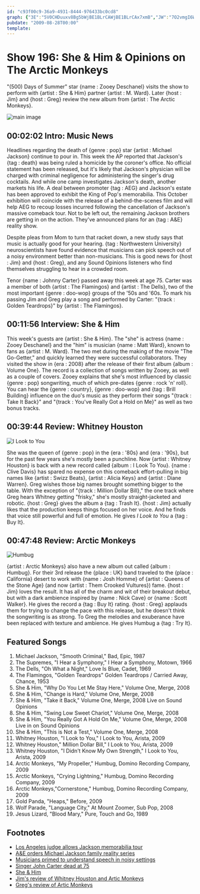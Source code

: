 ```yaml
---
id: "c93f00c9-36a9-4931-8444-976433bc0cd8"
graph: {"3E":"5V0CHDuuxv8Bg5bWjBE1BLrCAWjBE1BLrCAx7xmB","JW":"7O2vmgI6WN","1U8":"NcrYqtlQtz97qiptlQtzBQsAMtlQtzBBU0jtlQtzBHm1GBQsAM97qipX6cfd","27O":"cg0ieiQpb9BHm1GiQpb9X6cfdiQpb997qipX6cfdBHm1Gdhnxe"}
pubdate: "2009-08-28T00:00"
template: 
---
```






# Show 196: She & Him & Opinions on The Arctic Monkeys

"(500) Days of Summer" star {name : Zooey Deschanel} visits the show to perform with {artist : She & Him} partner {artist : M. Ward}. Later {host : Jim} and {host : Greg} review the new album from {artist : The Arctic Monkeys}.

![main image](https://static.soundopinions.org/images/sheandhim.jpg)



## 00:02:02 Intro: Music News

Headlines regarding the death of {genre : pop} star {artist : Michael Jackson} continue to pour in. This week the AP reported that Jackson's {tag : death} was being ruled a homicide by the coroner's office. No official statement has been released, but it's likely that Jackson's physician will be charged with criminal negligence for administering the singer's drug cocktails. And while one camp investigates Jackson's death, another markets his life. A deal between promoter {tag : AEG} and Jackson's estate has been approved to exhibit the King of Pop's memorabilia. This October exhibition will coincide with the release of a behind-the-scenes film and will help AEG to recoup losses incurred following the cancellation of Jackson's massive comeback tour. Not to be left out, the remaining Jackson brothers are getting in on the action. They've announced plans for an {tag : A&E} reality show.

Despite pleas from Mom to turn that racket down, a new study says that music is actually good for your hearing. {tag : Northwestern University} neuroscientists have found evidence that musicians can pick speech out of a noisy environment better than non-musicians. This is good news for {host : Jim} and {host : Greg}, and any Sound Opinions listeners who find themselves struggling to hear in a crowded room.

Tenor {name : Johnny Carter} passed away this week at age 75. Carter was a member of both {artist : The Flamingos} and {artist : The Dells}, two of the most important {genre : doo-wop} groups of the '50s and '60s. To mark his passing Jim and Greg play a song and performed by Carter: "{track : Golden Teardrops}" by {artist : The Flamingos}.



## 00:11:56 Interview: She & Him

This week's guests are {artist : She & Him}. The "she" is actress {name : Zooey Deschanel} and the "him" is musician {name : Matt Ward}, known to fans as {artist : M. Ward}. The two met during the making of the movie "The Go-Getter," and quickly learned they were successful collaborators. They visited the show in {era : 2008} after the release of their first album {album : Volume One}. The record is a collection of songs written by Zooey, as well as a couple of covers. Zooey explains that she's most influenced by classic {genre : pop} songwriting, much of which pre-dates {genre : rock 'n' roll}. You can hear the {genre : country}, {genre : doo-wop} and {tag : Brill Building} influence on the duo's music as they perform their songs "{track : Take It Back}" and "{track : You've Really Got a Hold on Me}" as well as two bonus tracks.



## 00:39:44 Review: Whitney Houston

![I Look to You](https://static.soundopinions.org/assets/196/1U80.jpg)

She was the queen of {genre : pop} in the {era : '80s} and {era : '90s}, but for the past few years she's mostly been a punchline. Now {artist : Whitney Houston} is back with a new record called {album : I Look To You}. {name : Clive Davis} has spared no expense on this comeback effort-pulling in big names like {artist : Swizz Beats}, {artist : Alicia Keys} and {artist : Diane Warren}. Greg wishes those big names brought something bigger to the table. With the exception of "{track : Million Dollar Bill}," the one track where Greg hears Whitney getting "frisky," she's mostly straight-jacketed and robotic. {host : Greg} gives the album a {tag : Trash It}. {host : Jim} actually likes that the production keeps things focused on her voice. And he finds that voice still powerful and full of emotion. He gives *I Look to You* a {tag : Buy It}.



## 00:47:48 Review: Arctic Monkeys

![Humbug](https://static.soundopinions.org/assets/196/27O0.jpg)

{artist : Arctic Monkeys} also have a new album out called {album : Humbug}. For their 3rd release the {place : UK} band traveled to the {place : California} desert to work with {name : Josh Homme} of {artist : Queens of the Stone Age} (and now {artist : Them Crooked Vultures}) fame. {host : Jim} loves the result. It has all of the charm and wit of their breakout debut, but with a dark ambience inspired by {name : Nick Cave} or {name : Scott Walker}. He gives the record a {tag : Buy It} rating. {host : Greg} applauds them for trying to change the pace with this release, but he doesn't think the songwriting is as strong. To Greg the melodies and exuberance have been replaced with texture and ambience. He gives Humbug a {tag : Try It}.



## Featured Songs

1. Michael Jackson, "Smooth Criminal," Bad, Epic, 1987
2. The Supremes, "I Hear a Symphony," I Hear a Symphony, Motown, 1966
3. The Dells, "Oh What a Night," Love Is Blue, Cadet, 1969
4. The Flamingos, "Golden Teardrops" Golden Teardrops / Carried Away, Chance, 1953
5. She & Him, "Why Do You Let Me Stay Here," Volume One, Merge, 2008
6. She & Him, "Change is Hard," Volume One, Merge, 2008
7. She & Him, "Take it Back," Volume One, Merge, 2008 Live on Sound Opinions
8. She & Him, "Swing Low Sweet Chariot," Volume One, Merge, 2008
9. She & Him, "You Really Got A Hold On Me," Volume One, Merge, 2008 Live in on Sound Opinions
10. She & Him, "This is Not a Test," Volume One, Merge, 2008
11. Whitney Houston, "I Look to You," I Look to You, Arista, 2009
12. Whitney Houston," Million Dollar Bill," I Look to You, Arista, 2009
13. Whitney Houston, "I Didn't Know My Own Strength," I Look to You, Arista, 2009
14. Arctic Monkeys, "My Propeller," Humbug, Domino Recording Company, 2009
15. Arctic Monkeys, "Crying Lightning," Humbug, Domino Recording Company, 2009
16. Arctic Monkeys,"Cornerstone," Humbug, Domino Recording Company, 2009
17. Gold Panda, "Heaps," Before, 2009
18. Wolf Parade, "Language City," At Mount Zoomer, Sub Pop, 2008
19. Jesus Lizard, "Blood Mary," Pure, Touch and Go, 1989



## Footnotes

- [Los Angeles judge allows Jackson memorabilia tour](http://www.nytimes.com/2009/08/24/arts/music/24jackson.html?_r=0&adxnnl=1&adxnnlx=1388433638-G+c56Ng5GF4+BaISvNSn/Q)
- [A&E orders Michael Jackson family reality series](http://www.reuters.com/article/2009/08/25/us-jackson-sb-idUSTRE57O65S20090825)
- [Musicians primed to understand speech in noisy settings](http://www.northwestern.edu/newscenter/stories/2009/08/music.html)
- [Singer John Carter dead at 75](http://abclocal.go.com/wls/story?id=6977054)
- [She & Him](http://www.sheandhim.com/)
- [Jim's review of Whitney Houston and Artic Monkeys](http://www.jimdero.com/News%202009/VivGirlsArcticMonkeysWhitneyHouston.htm)
- [Greg's review of Artic Monkeys](http://articles.chicagotribune.com/2009-12-04/entertainment/0912020343_1_favourite-worst-nightmare-arctic-monkeys-alex-turner)